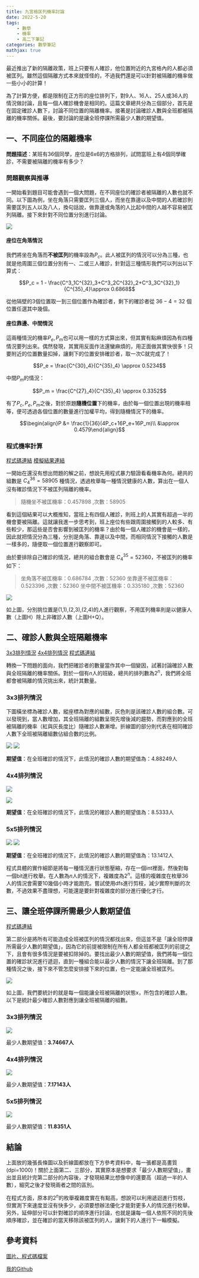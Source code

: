 ```yaml
---
title: 九宮格匡列機率討論
date: 2022-5-20
tags: 
    - 數學
    - 機率
    - 高二下筆記
categories: 數學筆記
mathjax: true
---
```


最近推出了新的隔離政策，班上只要有人確診，他位置附近的九宮格內的人都必須被匡列。雖然這個隔離方式本來就怪怪的，不過我們還是可以針對被隔離的機率做一些小小的計算！

為了計算方便，都是限制在正方形的座位排列下，對9人、16人、25人或36人的情況做討論，且每一個人確診機會是相同的。這篇文章總共分為三個部分，首先是在固定確診人數下，討論不同位置的隔離機率。接著是討論確診人數與全班都被隔離的機率關係。最後，要討論的是讓全班停課所需最少人數的期望值。

<!--more-->

## 一、不同座位的隔離機率

**問題描述**：某班有36個同學，座位是6x6的方格排列，試問當班上有4個同學確診，不需要被隔離的機率有多少？

### 問題觀察與推導

一開始看到題目可能會遇到一個大問題，在不同座位的確診者被隔離的人數也就不同。以下圖為例，坐在角落只需要匡列三個人，而坐在靠邊以及中間的人若確診則需要匡列五人以及八人，換句話說，做靠邊或角落的人比起中間的人越不容易被匡列隔離。接下來針對不同位置分別進行討論。

![](https://i.imgur.com/TuOefyK.png)

#### 座位在角落情況

我們將坐在角落而**不被匡列**的機率設為$P_c$。此人被匡列的情況可以分為三種，也就是他周圍三個位置分別有一、二或三人確診，針對這三種情形我們可以列出以下算式：

$$P_c = 1 - \frac{C^3_1C^{32}_3+C^3_2C^{32}_2+C^3_3C^{32}_1}{C^{35}_4}\approx 0.6868$$

從他隔壁的3個位置取一到三個位置作為確診者，剩下的確診者從 $36-4=32$ 個位置任選其中幾個。

#### 座位靠邊、中間情況

這兩種情況的機率$P_e,P_m$也可以用一樣的方式算出來，但其實有點麻煩因為有四種情況要列出來。偶然發現，其實用反面作法還蠻麻煩的，用正面做其實快很多！只要附近的位置數量扣掉，讓剩下的位置安排確診者，取一次C就完成了！

$$P_e = \frac{C^{30}_4}{C^{35}_4} \approx 0.5234$$

中間$P_m$的情況：

$$P_m = \frac{C^{27}_4}{C^{35}_4} \approx 0.3352$$

有了$P_c,P_e,P_m$之後，對於原題**隨機位置**下的機率，由於每一個位置出現的機率相等，便可透過各個位置的數量進行加權平均，得到隨機情況下的機率。

$$\begin{align}P &= \frac{1}{36}(4P_c+16P_e+16P_m)\\
&\approx 0.4579\end{align}$$

### 程式機率計算

[程式碼連結](https://gist.github.com/peienwu/280fbfccd5dfee912a055a2bd9b3149e)
[模擬結果連結](https://gist.github.com/peienwu/55274c0a04730b1723935f17a1a72081)

一開始在還沒有想出問題的解之前，想說先用程式暴力驗證看看機率為何。總共的組數是 $C^{36}_4 = 58905$ 種情況，透過枚舉每一種情況健康的人數，算出在一個人沒有確診情況下不被匡列隔離的機率。

> 隨機坐不被匡機率：0.457898 ,次數：58905

看到這個結果可以大概推知，當班上有四個人確診，則班上的人其實有超過一半的機會要被隔離。這就讓我進一步思考到，班上座位有些跟周圍接觸到的人較多、有些較少，那這些是否會影響到被匡列的機率？由於每一個人確診的機會是一樣的，因此就把情況分為三種，分別是角落、靠邊以及中間，而相同情況下接觸的人數是一樣多的，隨便取一個位置進行觀察即可。

由於要排除自己確診的情況，總共的組合數會是 $C^{35}_4 = 52360$，不被匡列的機率如下：

> 坐角落不被匡機率：0.686784 ,次數：52360
> 坐靠邊不被匡機率：0.523396 ,次數：52360
> 坐中間不被匡機率：0.335180 ,次數：52360

![](https://i.imgur.com/vnG5WED.png)

如上圖，分別挑位置是(1,1),(2,3),(2,4)的人進行觀察，不用匡列機率則是以健康人數（上圖H）除上非確診人數（上圖H+Q）。

## 二、確診人數與全班隔離機率

[3x3排列情況](https://github.com/peienwu/cp_code/blob/main/%E4%B9%9D%E5%AE%AE%E6%A0%BC%E9%9A%94%E9%9B%A2%E6%A9%9F%E7%8E%87/3pos.txt)
[4x4排列情況](https://github.com/peienwu/cp_code/blob/main/%E4%B9%9D%E5%AE%AE%E6%A0%BC%E9%9A%94%E9%9B%A2%E6%A9%9F%E7%8E%87/4pos.txt)
[程式碼連結](https://gist.github.com/peienwu/26a640b8562fec4324a3e6ea4b28a77b)

轉換一下問題的面向，我們把確診者的數量當作其中一個變因，試著討論確診人數與全班隔離的機率關係。對於一個有$n$人的班級，總共的排列數為$2^n$，我們將全班都會被隔離的情況挑出來，統計其數量。

### 3x3排列情況

下圖橫坐標為確診人數，縱座標為對應的組數，灰色則是該確診人數的組合數。可以發現到，當人數增加，其全班隔離的組數呈現先增後減的趨勢，而對應到的全班被隔離的機率（紅與灰長度比）隨確診人數漸增。折線圖的部分則代表在相同確診人數下全班被隔離組數佔組合數的比例。

![](https://i.imgur.com/1F2FJDF.png)
![](https://i.imgur.com/srZd1P9.png)

**期望值**：在全班確診的情況下，此情況的確診人數的期望值為：4.88249人

### 4x4排列情況

![](https://i.imgur.com/VoQKnsY.png)

![](https://i.imgur.com/AuOmOoD.png)

**期望值**：在全班確診的情況下，此情況的確診人數的期望值為：8.5333人

### 5x5排列情況

![](https://i.imgur.com/b8L415s.jpg)
![](https://i.imgur.com/j3RUS8Y.png)

**期望值**：在全班確診的情況下，此情況的確診人數的期望值為：13.1412人

程式具體的實作細節是將每一種情況進行狀態壓縮，存在一個int裡面，然後對每一個bit進行枚舉。在人數為$n$人的情況下，複雜度為$2^n$。這樣的複雜度在枚舉36人的情況會需要10幾個小時才能跑完。嘗試使用dfs進行剪枝，減少實際判斷的次數，不過效果不盡理想，可能還是要針對複雜度的部分進行優化才行。

## 三、讓全班停課所需最少人數期望值

[程式碼連結](https://gist.github.com/peienwu/5ead95bfcb358434efd029bd338507e7)

第二部分是將所有可能造成全班被匡列的情況都找出來，但這並不是「讓全班停課所需最少人數的期望值」，因為它的前提被限制在所有人都全班都被匡列的前提之下，且會有很多情況是要被扣除掉的。要找出最少人數的期望值，我們將每一個位置的確診狀況進行遞迴，直到一種組合能以最少人數的情況下讓全班隔離。到了那種情況之後，接下來不管怎麼安排接下來的位置，也一定能讓全班被匡列。

![](https://i.imgur.com/otKc2S2.png)

如上圖，我們要統計的就是每一個能讓全班被隔離的狀態x，所包含的確診人數。以下是統計最少確診人數對應到讓全班被隔離的組數。

### 3x3排列情況

![](https://i.imgur.com/gXmYxFU.png)

最少人數期望值：**3.74667人**

### 4x4排列情況

![](https://i.imgur.com/XwCxplm.png)

最少人數期望值：**7.17143人**

### 5x5排列情況

![](https://i.imgur.com/sXw6L99.png)

最少人數期望值：**11.8351人**

## 結論

上面放的幾張長條圖以及折線圖都放在下方參考資料中，每一張都是高畫質(dpi=1000)！關於上面第二、三部分，其實原本是想要求「最少人數期望值」，畫出並且統計完第二部分的內容後，才發現結果比想像中的還要高（超過一半的人數），細究之後才發現兩者之間的區別。

在程式方面，原本的$2^n$的枚舉複雜度實在有點高，想說可以利用遞迴進行剪枝，但實測下來速度並沒有快多少，必須要想辦法優化才能對更多人的情況進行枚舉。另外，延伸部分可以針對確診的順序進行討論，也就是讓每一個人依照不同的先後順序確診，並在確診的當天移除該被匡列的人，讓剩下的人進行下一輪模擬。

## 參考資料

[圖片、程式碼檔案](https://github.com/peienwu/cp_code/tree/main/%E4%B9%9D%E5%AE%AE%E6%A0%BC%E9%9A%94%E9%9B%A2%E6%A9%9F%E7%8E%87)

[我的Github](https://github.com/peienwu)
